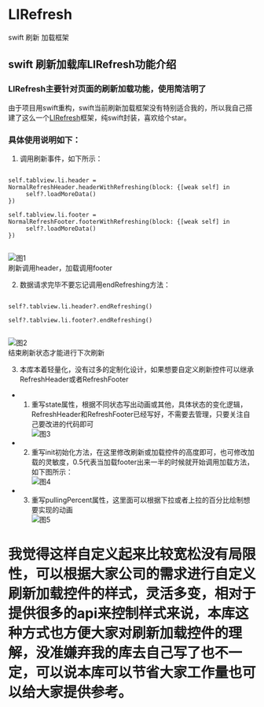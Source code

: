 # LIRefresh
swift 刷新 加载框架
## swift 刷新加载库LIRefresh功能介绍
### LIRefresh主要针对页面的刷新加载功能，使用简洁明了
 由于项目用swift重构，swift当前刷新加载框架没有特别适合我的，所以我自己搭建了这么一个[LIRefresh](https://www.jianshu.com/p/914ebc548247)框架，纯swift封装，喜欢给个star。

### 具体使用说明如下：
1. 调用刷新事件，如下所示：
```  
  
self.tablview.li.header = NormalRefreshHeader.headerWithRefreshing(block: {[weak self] in
     self?.loadMoreData()
})

self.tablview.li.footer = NormalRefreshFooter.footerWithRefreshing(block: {[weak self] in
     self?.loadMoreData()
}) 
  
```
![图1](https://upload-images.jianshu.io/upload_images/6573541-b7430a4b12cf716b.png?imageMogr2/auto-orient/strip|imageView2/2/w/1200)  
刷新调用header，加载调用footer  

2.  数据请求完毕不要忘记调用endRefreshing方法：
```  
  
self?.tablview.li.header?.endRefreshing()

self?.tablview.li.footer?.endRefreshing()  
  
```
![图2](https://upload-images.jianshu.io/upload_images/6573541-42d7fdac7bbf6120.png?imageMogr2/auto-orient/strip|imageView2/2/w/746)  
结束刷新状态才能进行下次刷新  

3. 本库本着轻量化，没有过多的定制化设计，如果想要自定义刷新控件可以继承RefreshHeader或者RefreshFooter  
* 1. 重写state属性，根据不同状态写出动画或其他，具体状态的变化逻辑，RefreshHeader和RefreshFooter已经写好，不需要去管理，只要关注自己要改进的代码即可    
![图3](https://upload-images.jianshu.io/upload_images/6573541-67e2a3bb334a46be.png?imageMogr2/auto-orient/strip|imageView2/2/w/1162)  
* 2. 重写init初始化方法，在这里修改刷新或加载控件的高度即可，也可修改加载的灵敏度，0.5代表当加载footer出来一半的时候就开始调用加载方法，如下图所示：  
![图4](https://upload-images.jianshu.io/upload_images/6573541-f58476f2ca82409a.png?imageMogr2/auto-orient/strip|imageView2/2/w/834)  
* 3. 重写pullingPercent属性，这里面可以根据下拉或者上拉的百分比绘制想要实现的动画      
![图5](https://upload-images.jianshu.io/upload_images/6573541-c332c98d8ad92b5f.png?imageMogr2/auto-orient/strip|imageView2/2/w/1108)  
  
# 我觉得这样自定义起来比较宽松没有局限性，可以根据大家公司的需求进行自定义刷新加载控件的样式，灵活多变，相对于提供很多的api来控制样式来说，本库这种方式也方便大家对刷新加载控件的理解，没准嫌弃我的库去自己写了也不一定，可以说本库可以节省大家工作量也可以给大家提供参考。


